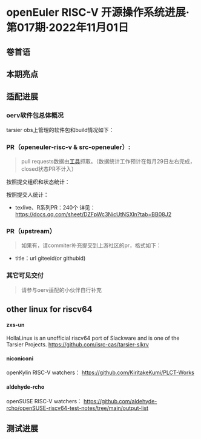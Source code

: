# openEuler RISC-V 开源操作系统进展·第017期·2022年11月01日

## 卷首语



## 本期亮点




## 适配进展

### oerv软件包总体概况
tarsier obs上管理的软件包和build情况如下：




### PR（openeuler-risc-v & src-openeuler）: 
> pull requests数据由[工具](https://github.com/isrc-cas/tarsier-oerv/tree/main/scripts/GiteePRTracker)抓取。（数据统计工作预计在每月29日左右完成，closed状态PR不计入）



按照提交组织和状态统计：



按照提交人统计：




- texlive、R系列PR：240个 详见：https://docs.qq.com/sheet/DZFpWc3NicUtNSXln?tab=BB08J2

  


### PR（upstream）
> 如果有，请commiter补充提交到上游社区的pr，格式如下：
- title：url  giteeid(or githubid)




### 其它可见交付
> 请参与oerv适配的小伙伴自行补充




## other linux  for riscv64 
#### zxs-un
HollaLinux is an unofficial riscv64 port of Slackware and is one of the Tarsier Projects.
https://github.com/isrc-cas/tarsier-slkrv

#### niconiconi
openKylin RISC-V watchers： https://github.com/KiritakeKumi/PLCT-Works 

#### aldehyde-rcho
openSUSE  RISC-V watchers： https://github.com/aldehyde-rcho/openSUSE-riscv64-test-notes/tree/main/output-list




## 测试进展

